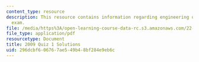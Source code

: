```yaml
---
content_type: resource
description: This resource contains information regarding engineering of nuclear reactors
  exam.
file: /media/https%3A/open-learning-course-data-rc.s3.amazonaws.com/22-312-engineering-of-nuclear-reactors-fall-2015/296dcbf606767ae549b48bf284e9eb6c_MIT22_312F15_quiz1_2009Sol.pdf
file_type: application/pdf
resourcetype: Document
title: 2009 Quiz 1 Solutions
uid: 296dcbf6-0676-7ae5-49b4-8bf284e9eb6c
---
```

